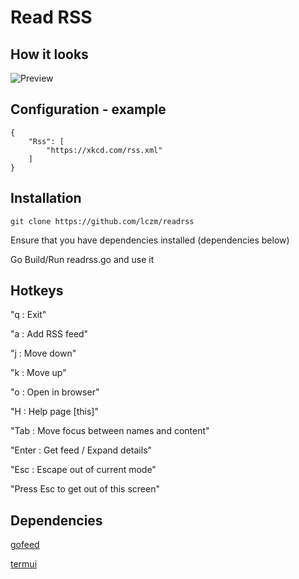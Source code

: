 # Read RSS

## How it looks
![Preview](preview.gif)

## Configuration - example
```
{
    "Rss": [
        "https://xkcd.com/rss.xml"
    ]
}
```

## Installation
```
git clone https://github.com/lczm/readrss
```
Ensure that you have dependencies installed (dependencies below)

Go Build/Run readrss.go and use it

## Hotkeys
"q : Exit"

"a : Add RSS feed"

"j : Move down"

"k : Move up"

"o : Open in browser"

"H : Help page [this]"

"Tab : Move focus between names and content"

"Enter : Get feed / Expand details"

"Esc : Escape out of current mode"

"Press Esc to get out of this screen"

## Dependencies
[gofeed](https://github.com/mmcdole/gofeed)

[termui](https://github.com/gizak/termui)
